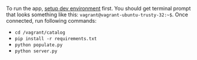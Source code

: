 To run the app, [setup dev environment](../../README.md#setup-dev-environment) first. You should get terminal prompt that looks something like this: `vagrant@vagrant-ubuntu-trusty-32:~$`. Once connected, run following commands:
* `cd /vagrant/catalog`
* `pip install -r requirements.txt`
* `python populate.py`
* `python server.py`
